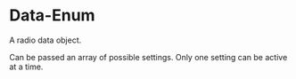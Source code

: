 Data-Enum
=========

A radio data object.

Can be passed an array of possible settings. Only one setting can be active at a time.
